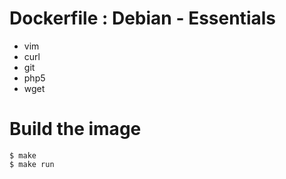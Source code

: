 # Dockerfile : Debian - Essentials

- vim
- curl
- git
- php5
- wget

# Build the image

    $ make
    $ make run
